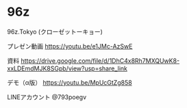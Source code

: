 # 96z

96z.Tokyo (クローゼットーキョー)

プレゼン動画
https://youtu.be/e1JMc-AzSwE

資料
https://drive.google.com/file/d/1DhC4x8Rh7MXQUwK8-xxLDEmdMJK8SGpb/view?usp=share_link

デモ（α版）
https://youtu.be/MpUcGtZg858

LINEアカウント
@793poegv


